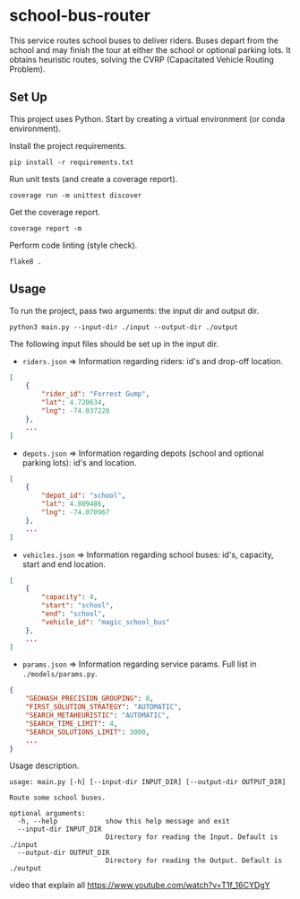 # school-bus-router

This service routes school buses to deliver riders.
Buses depart from the school and may finish the tour at either the school or optional parking lots.
It obtains heuristic routes, solving the CVRP (Capacitated Vehicle Routing Problem).

## Set Up

This project uses Python.
Start by creating a virtual environment (or conda environment).

Install the project requirements.

```shell
pip install -r requirements.txt
```

Run unit tests (and create a coverage report).

```shell
coverage run -m unittest discover
```

Get the coverage report.

```shell
coverage report -m
```

Perform code linting (style check).

```shell
flake8 .
```

## Usage

To run the project, pass two arguments: the input dir and output dir.

```shell
python3 main.py --input-dir ./input --output-dir ./output
```

The following input files should be set up in the input dir.

- `riders.json` => Information regarding riders: id's and drop-off location.

```json
[
    {
        "rider_id": "Forrest Gump",
        "lat": 4.720634,
        "lng": -74.037228
    },
    ...
]
```

- `depots.json` => Information regarding depots (school and optional parking lots): id's and location.

```json
[
    {
        "depot_id": "school",
        "lat": 4.809486,
        "lng": -74.070967
    },
    ...
]
```

- `vehicles.json` => Information regarding school buses: id's, capacity, start and end location.

```json
[
    {
        "capacity": 4,
        "start": "school",
        "end": "school",
        "vehicle_id": "magic_school_bus"
    },
    ...
]
```

- `params.json` => Information regarding service params. Full list in `./models/params.py`.

```json
{
    "GEOHASH_PRECISION_GROUPING": 8,
    "FIRST_SOLUTION_STRATEGY": "AUTOMATIC",
    "SEARCH_METAHEURISTIC": "AUTOMATIC",
    "SEARCH_TIME_LIMIT": 4,
    "SEARCH_SOLUTIONS_LIMIT": 3000,
    ...
}
```

Usage description.

```shell
usage: main.py [-h] [--input-dir INPUT_DIR] [--output-dir OUTPUT_DIR]

Route some school buses.

optional arguments:
  -h, --help            show this help message and exit
  --input-dir INPUT_DIR
                        Directory for reading the Input. Default is ./input
  --output-dir OUTPUT_DIR
                        Directory for reading the Output. Default is ./output
```

video that explain all
https://www.youtube.com/watch?v=T1f_16CYDgY

